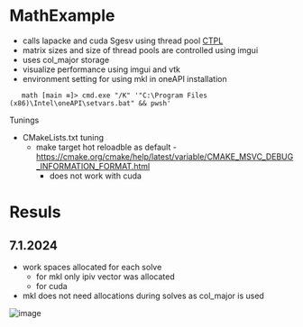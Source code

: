 # MathExample

 * calls lapacke and cuda Sgesv using thread pool [CTPL](https://github.com/vit-vit/CTPL)
 * matrix sizes and size of thread pools are controlled using imgui 
 * uses col_major storage
 * visualize performance using imgui and vtk
 * environment setting for using mkl in oneAPI installation
```
   math [main ≡]> cmd.exe "/K" '"C:\Program Files (x86)\Intel\oneAPI\setvars.bat" && pwsh'
```
Tunings
 * CMakeLists.txt tuning
   * make target hot reloadble as default - https://cmake.org/cmake/help/latest/variable/CMAKE_MSVC_DEBUG_INFORMATION_FORMAT.html
     * does not work with cuda

# Resuls

## 7.1.2024

 * work spaces allocated for each solve
    * for mkl only ipiv vector was allocated  
    * for cuda
 * mkl does not need allocations during solves as col_major is used

![image](https://github.com/simo-11/vtk-tuts/assets/1210784/c0705750-2029-4ebf-8f8d-d5dd583148fe)
